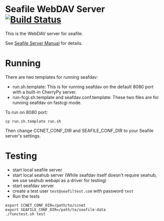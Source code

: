 # Seafile WebDAV Server [![Build Status](https://secure.travis-ci.org/haiwen/seafdav.svg?branch=master)](http://travis-ci.org/haiwen/seafdav)

This is the WebDAV server for seafile.

See [Seafile Server Manual](http://manual.seafile.com/extension/webdav/) for details.

# Running

There are two templates for running seafdav:
- run.sh.template: This is for running seafdav on the default 8080 port with a built-in CherryPy server.
- run-fcgi.sh.template and seafdav.conf.template:
  These two files are for running seafdav on fastcgi mode.

To run on 8080 port:

```
cp run.sh.template run.sh
```

Then change CCNET_CONF_DIR and SEAFILE_CONF_DIR to your Seafile server's settings.

# Testing

- start local seafile server
- start local seahub server (While seafdav itself doesn't require seahub, we use seahub webapi as a driver for testing)
- start seafdav server
- create a test user `test@seafiltest.com` with password `test`
- Run the tests
```
export CCNET_CONF_DIR=/path/to/ccnet
export SEAFILE_CONF_DIR=/path/to/seafile-data
./functest.sh test
```
